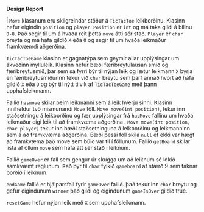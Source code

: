 **Design Report**

Í ```Move``` klasanum eru skilgreindar stöður á ```TicTacToe``` leikborðinu. Klasinn hefur eigindin ```position``` og ```player```. ```Position``` er ```int``` og má taka gildi á bilinu ```0-8```. Það segir til um á hvaða reit þetta 
```move``` átti sér stað. ```Player``` er ```char``` breyta og má hafa gildið ```X``` eða ```O``` og segir til um hvaða leikmaður framkvæmdi aðgerðina. 

```TicTacToeGame``` klasinn er gagnatýpa sem geymir allar upplýsingar um ákveðinn mylluleik. Klasinn hefur bæði 
færibreytulausan smið og færibreytusmið, þar sem sá fyrri býr til nýjan leik og lætur leikmann ```X``` byrja 
en færibreytusmiðurinn tekur við ```char``` breytu sem þarf annað hvort að hafa gildið ```X``` eða ```O``` og býr til 
nýtt tilvik af ```TicTacToeGame``` með þann upphafsleikmann.

Fallið ```hasmove``` skilar þeim leikmanni sem á leik hverju sinni. Klasinn inniheldur tvö mismunandi ```Move``` föll. 
```Move move(int position)```, tekur inn staðsetningu á leikborðinu og fær upplýsingar frá ```hasMove``` fallinu um hvaða 
leikmaður eigi leik til að framkvæma aðgerðina . ```Move move(int position, char player)``` tekur inn bæði 
staðsetninguna á leikborðinu og leikmanninn sem á að framkvæma aðgerðina. Bæði þessi föll skila ```null``` ef ekki 
var hægt að framkvæma það move sem búið var til í föllunum. Fallið ```getBoard``` skilar lista af öllum ```move``` sem 
hafa átt sér stað í leiknum.

Fallið ```gameOver``` er fall sem gengur úr skugga um að leiknum sé lokið samkvæmt reglunum. Það býr til ```char``` fylkið 
```gameboard``` af stærð 9 sem táknar borðið í leiknum.

```endGame``` fallið er hjálparsfall fyrir ```gameOver``` fallið. það tekur inn ```char``` breytu og gefur eigindunum ```winner``` það gildi og eigindunum ```gameIsOver``` gildið true. 

```resetGame``` hefur nýjan leik með ```X``` sem upphafsleikmann.
